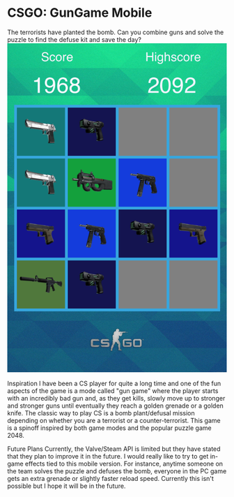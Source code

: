 CSGO: GunGame Mobile
===========================
The terrorists have planted the bomb. Can you combine guns and solve the puzzle to find the defuse kit and save the day?
![image](Gungame.png)

Inspiration
I have been a CS player for quite a long time and one of the fun aspects of the game is a mode called "gun game" where the player starts with an incredibly bad gun and, as they get kills, slowly move up to stronger and stronger guns until eventually they reach a golden grenade or a golden knife. The classic way to play CS is a bomb plant/defusal mission depending on whether you are a terrorist or a counter-terrorist. This game is a spinoff inspired by both game modes and the popular puzzle game 2048.

Future Plans
Currently, the Valve/Steam API is limited but they have stated that they plan to improve it in the future. I would really like to try to get in-game effects tied to this mobile version. For instance, anytime someone on the team solves the puzzle and defuses the bomb, everyone in the PC game gets an extra grenade or slightly faster reload speed. Currently this isn't possible but I hope it will be in the future.
